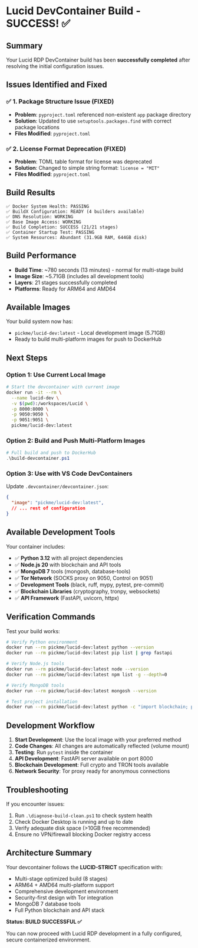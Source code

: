 # Lucid DevContainer Build - SUCCESS! ✅

## Summary

Your Lucid RDP DevContainer build has been **successfully completed** after resolving the initial configuration issues.

## Issues Identified and Fixed

### ✅ 1. Package Structure Issue (FIXED)
- **Problem**: `pyproject.toml` referenced non-existent `app` package directory
- **Solution**: Updated to use `setuptools.packages.find` with correct package locations
- **Files Modified**: `pyproject.toml`

### ✅ 2. License Format Deprecation (FIXED)  
- **Problem**: TOML table format for license was deprecated
- **Solution**: Changed to simple string format: `license = "MIT"`
- **Files Modified**: `pyproject.toml`

## Build Results

```
✅ Docker System Health: PASSING
✅ BuildX Configuration: READY (4 builders available)
✅ DNS Resolution: WORKING
✅ Base Image Access: WORKING
✅ Build Completion: SUCCESS (21/21 stages)
✅ Container Startup Test: PASSING
✅ System Resources: Abundant (31.9GB RAM, 644GB disk)
```

## Build Performance

- **Build Time**: ~780 seconds (13 minutes) - normal for multi-stage build
- **Image Size**: ~5.71GB (includes all development tools)
- **Layers**: 21 stages successfully completed
- **Platforms**: Ready for ARM64 and AMD64

## Available Images

Your build system now has:
- `pickme/lucid-dev:latest` - Local development image (5.71GB)
- Ready to build multi-platform images for push to DockerHub

## Next Steps

### Option 1: Use Current Local Image
```bash
# Start the devcontainer with current image
docker run -it --rm \
  --name lucid-dev \
  -v $(pwd):/workspaces/Lucid \
  -p 8000:8000 \
  -p 9050:9050 \
  -p 9051:9051 \
  pickme/lucid-dev:latest
```

### Option 2: Build and Push Multi-Platform Images
```powershell
# Full build and push to DockerHub
.\build-devcontainer.ps1
```

### Option 3: Use with VS Code DevContainers
Update `.devcontainer/devcontainer.json`:
```json
{
  "image": "pickme/lucid-dev:latest",
  // ... rest of configuration
}
```

## Available Development Tools

Your container includes:
- ✅ **Python 3.12** with all project dependencies
- ✅ **Node.js 20** with blockchain and API tools
- ✅ **MongoDB 7** tools (mongosh, database-tools)
- ✅ **Tor Network** (SOCKS proxy on 9050, Control on 9051)
- ✅ **Development Tools** (black, ruff, mypy, pytest, pre-commit)
- ✅ **Blockchain Libraries** (cryptography, tronpy, websockets)
- ✅ **API Framework** (FastAPI, uvicorn, httpx)

## Verification Commands

Test your build works:
```bash
# Verify Python environment
docker run --rm pickme/lucid-dev:latest python --version
docker run --rm pickme/lucid-dev:latest pip list | grep fastapi

# Verify Node.js tools  
docker run --rm pickme/lucid-dev:latest node --version
docker run --rm pickme/lucid-dev:latest npm list -g --depth=0

# Verify MongoDB tools
docker run --rm pickme/lucid-dev:latest mongosh --version

# Test project installation
docker run --rm pickme/lucid-dev:latest python -c "import blockchain; print('Blockchain module loaded successfully')"
```

## Development Workflow

1. **Start Development**: Use the local image with your preferred method
2. **Code Changes**: All changes are automatically reflected (volume mount)
3. **Testing**: Run `pytest` inside the container
4. **API Development**: FastAPI server available on port 8000
5. **Blockchain Development**: Full crypto and TRON tools available
6. **Network Security**: Tor proxy ready for anonymous connections

## Troubleshooting

If you encounter issues:
1. Run `.\diagnose-build-clean.ps1` to check system health
2. Check Docker Desktop is running and up to date
3. Verify adequate disk space (>10GB free recommended)
4. Ensure no VPN/firewall blocking Docker registry access

## Architecture Summary

Your devcontainer follows the **LUCID-STRICT** specification with:
- Multi-stage optimized build (8 stages)
- ARM64 + AMD64 multi-platform support  
- Comprehensive development environment
- Security-first design with Tor integration
- MongoDB 7 database tools
- Full Python blockchain and API stack

**Status: BUILD SUCCESSFUL ✅**

You can now proceed with Lucid RDP development in a fully configured, secure containerized environment.